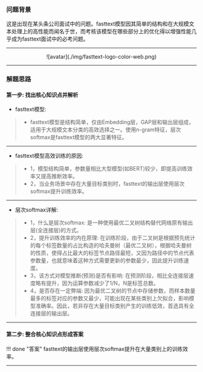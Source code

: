 


### 问题背景


这是出现在某头条公司面试中的问题。fasttext模型因其简单的结构和在大规模文本处理上的高性能而闻名于世，而考核该模型在哪些部分上的优化得以增强性能几乎成为fasttext面试中的必考问题。

---

<center>![avatar](./img/fasttext-logo-color-web.png)</center>

---

### 解题思路


#### 第一步: 找出核心知识点并解析

* fasttext模型:
>	* fasttext模型是结构简单，仅由Embedding层，GAP层和输出层组成，适用于大规模文本分类的高效选择之一。使用n-gram特征，层次softmax是fasttext模型的两大显著特征。

---

* fasttext模型高效训练的原因:
>	* 1，模型结构简单，参数量相比大型模型(如BERT)较少，即提高训练效率又提高推断效率。
>	* 2，当业务场景中存在大量目标类别时，fasttext的输出层使用层次softmax提升训练效率。

---

* 层次softmax详解:
>	* 1，什么是层次softmax: 是一种使用最优二叉树结构替代网络原有输出层(全连接层)的方式。
>	* 2，提升训练效率的内在原理: 在训练阶段，由于二叉树是根据预先统计的每个标签数量的占比构造的哈夫曼树（最优二叉树），根据哈夫曼树的性质，使得占比最大的标签节点路径最短，又因为路径中的节点代表参数量，也就意味着这种方式需要更新的参数最少，因此提升训练速度。
>	* 3，该方式对模型推断(预测)是否有影响: 在预测阶段，相比全连接层速度略有提升，因为运算参数减少了1/N，N是标签总数。
>	* 4，是否存在一定弊端: 因为最优二叉树的节点中存储参数，而样本数量最多的标签对应的参数又最少，可能出现在某些类别上欠拟合，影响模型准确率。因此，若非存在大量目标类别产生的训练低效，首选具有全连接层的输出层。


---

#### 第二步: 整合核心知识点形成答案


!!! done "答案"
    fasttext的输出层使用层次softmax提升在大量类别上的训练效率。     

---

<!--

### 问题拓展

* 说一说为何fasttext需要加入n-gram特征
* 简述层次softmax提升训练效率的原理


---

-->
